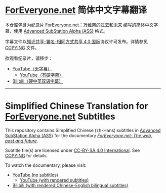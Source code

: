 # [ForEveryone.net][link] 简体中文字幕翻译

本仓库包含为纪录片 [ForEveryone.net：万维网的过去和未来][link] 编写的简体中文字幕，使用 [Advanced SubStation Alpha (ASS)][ass] 格式。

字幕文件以[知识共享-署名-相同方式共享 4.0 国际][cc]协议许可发布。详情参见 [COPYING](COPYING) 文件。

欲观看纪录片，请移步：

- [YouTube（无字幕）][yt-nosub]
  - [YouTube（有硬字幕）][yt-sub]
- [Bilibili（硬中英双语字幕）][bili-sub]

---

# Simplified Chinese Translation for [ForEveryone.net][link] Subtitles

This repository contains Simplified Chinese (zh-Hans) subtitles in [Advanced SubStation Alpha (ASS)][ass] for the documentary _[ForEveryone.net: The web, past and future][link]_.

Subtitle file(s) are licensed under [CC-BY-SA 4.0 International][cc]. See [COPYING](COPYING) for details.

To watch the documentary, please visit:

- [YouTube (no subtitles)][yt-nosub]
  - [YouTube (with rendered subtitles)][yt-sub]
- [Bilibili (with rendered Chinese-English bilingual subtitles)][bili-sub]

[link]: https://foreveryone.net
[ass]: https://en.wikipedia.org/wiki/SubStation_Alpha
[cc]: https://creativecommons.org/licenses/by-sa/4.0/
[yt-nosub]: https://youtu.be/cCE2EyV_IiY
[yt-sub]: https://youtu.be/4pjG1UfgWD8
[bili-sub]: https://www.bilibili.com/video/BV1qx411o7qs
